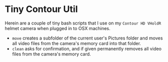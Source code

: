 # Tiny Contour Util

Herein are a couple  of tiny bash scripts that I use on my `Contour HD VHoldR` helmet camera when plugged in to OSX machines.

* `move` creates a subfolder of the current user's Pictures folder and moves all video files from the camera's memory card into that folder.
* `clean` asks for confirmation, and if given permanently removes all video files from the camera's memory card.

